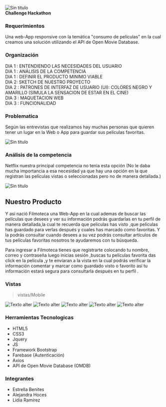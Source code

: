 ![Sin titulo](assets/images/header.png)  
**Challenge Hackathon**  
### **Requerimientos**
Una web-App responsive con la temática "consumo de películas" en la cual creamos una solución utilizando el API de Open Movie Database.



### Organización

DIA 1 : ENTENDIENDO LAS NECESIDADES DEL USUARIO  
DIA 1 : ANÁLISIS DE LA COMPETENCIA  
DIA 1 : DEFINIR EL PRODUCTO MINIMO VIABLE  
DIA 2: SKETCH DE NUESTRO PROYECTO  
DIA 2 :  PATRONES DE INTERFAZ DE USUARIO (UI): COLORES NEGRO Y AMARILLO (SIMULA LA SENSACION DE ESTAR EN EL CINE)  
DIA 3 : MAQUETACION WEB  
DIA 3 :  FUNCIONALIDAD  

### **Problematica**

Según las entrevistas que realizamos hay muchas personas que quieren tener un lugar en la Web o App para guardar sus películas favoritas.

![Sin titulo](assets/images/encuesta1.png)
### **Análisis de la competencia**
Netflix nuestra principal competencia no tenia esta opción (No le daba mucha importancia a esa necesidad ya que hay una opción en la que registran las películas vistas o seleccionadas pero no de manera detallada.)

![Sin titulo](assets/images/encuesta2.png)

## **Nuestro Producto**
Y así nació Filmoteca una Web-App en la cual ademas de buscar las películas que desees y ver su información podrás guardarlas en tu perfil de manera detallada,la cual te recuerda que películas has visto ,que películas has guardado para verlas después y cuales has marcado como favoritas. Y la podrás consultar cuando desees a su vez podrás consultar artículos de tus películas favoritas nosotros te ayudaremos con tu búsqueda.

Para ingresar a Filmoteca tienes que registrarte colocando tu nombre, correo y contraseña luego inicias sesión ,buscas tu películas favorita das click en la película ,y te enviaran a la vista en la cual podrás verificar la información comentar y marcar como guardado visto o favorito así tu información estará segura para consultarla después en tu perfil .

### Vistas

> vistas/Mobile

![ Texto alter](assets/images/image.png)
![ Texto alter](assets/images/image1.png)
![ Texto alter](assets/images/image2.png)
![ Texto alter](assets/images/image2.1.png)
![ Texto alter](assets/images/image3.png)

### Herramientas Tecnologicas  
- HTML5  
- CSS3  
- Jquery  
- JS  
- Framework Bootstrap
- Farebase (Autenticación)
- Axios
- API de Open Movie Database (OMDB)

### Integrantes  
- Estrella Benites
- Alejandra Hoces  
- Lidia Ramirez
